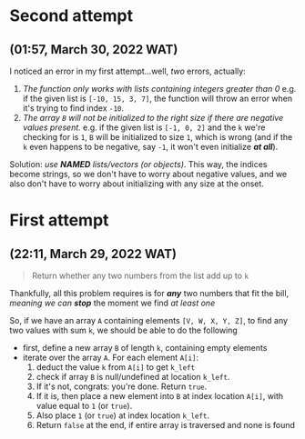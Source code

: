 # Second attempt
## (01:57, March 30, 2022 WAT)

I noticed an error in my first attempt...well, _two_ errors, actually:
1. _The function only works with lists containing integers greater than 0_ e.g. if the given list is `[-10, 15, 3, 7]`, the function will throw an error when it's trying to find index `-10`.
2. _The array `B` will not be initialized to the right size if there are negative values present._
e.g. if the given list is `[-1, 0, 2]` and the `k` we're checking for is `1`, `B` will be initialized to size `1`, which is wrong (and if the `k` even happens to be negative, say `-1`, it won't even initialize ***at all***).

Solution: _use_ ***NAMED*** _lists/vectors (or objects)_. This way, the indices become strings, so we don't have to worry about negative values, and we also don't have to worry about initializing with any size at the onset.

# First attempt
## (22:11, March 29, 2022 WAT)

> Return whether any two numbers from the list add up to `k`

Thankfully, all this problem requires is for ***any*** two numbers that fit the bill, _meaning we can_ ***stop*** the moment we find _at least one_

So, if we have an array `A` containing elements `[V, W, X, Y, Z]`, to find any two values with sum `k`, we should be able to do the following
- first, define a new array `B` of length `k`, containing empty elements
- iterate over the array `A`. For each element `A[i]`:
	1. deduct the value `k` from `A[i]` to get `k_left`
	2. check if array `B` is null/undefined at location `k_left`.
	3. If it's not, congrats: you're done. Return `true`.
	4. If it is, then place a new element into `B` at index location `A[i]`, with value equal to `1` (or `true`).
	5. Also place `1` (or `true`) at index location `k_left`.
	6. Return `false` at the end, if entire array is traversed and none is found